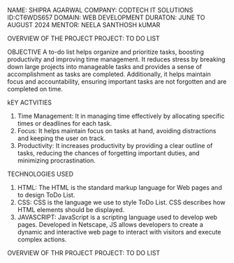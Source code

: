 NAME: SHIPRA AGARWAL
COMPANY: CODTECH IT SOLUTIONS
ID:CT6WDS657
DOMAIN: WEB DEVELOPMENT
DURATON: JUNE TO AUGUST 2024
MENTOR: NEELA SANTHOSH kUMAR

OVERVIEW OF THE PROJECT
PROJECT: TO DO LIST

OBJECTIVE
A to-do list helps organize and prioritize tasks, boosting productivity and improving time management. 
It reduces stress by breaking down large projects into manageable tasks and provides a sense of accomplishment as tasks are completed.
Additionally, it helps maintain focus and accountability, ensuring important tasks are not forgotten and are completed on time.

kEY ACTVITIES
1. Time Management: It  in managing time effectively by allocating specific times or deadlines for each task.
2. Focus: It helps maintain focus on tasks at hand, avoiding distractions and keeping the user on track.
3. Productivity: It increases productivity by providing a clear outline of tasks, reducing the chances of forgetting important duties, and minimizing procrastination.

TECHNOLOGIES USED
1. HTML: The HTML is the standard markup language for Web pages and to design ToDo List.
2. CSS:  CSS is the language we use to style ToDo List. CSS describes how HTML elements should be displayed.
3. JAVASCRIPT: JavaScript is a scripting language used to develop web pages. Developed in Netscape, JS allows developers to create a dynamic and interactive web page to interact with visitors and execute complex actions.

OVERVIEW OF THR PROJECT
PROJECT: TO DO LIST
